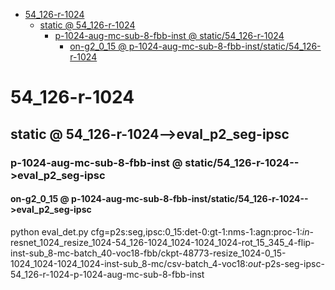 <!-- MarkdownTOC -->

- [54_126-r-1024](#54_126_r_1024_)
    - [static       @ 54_126-r-1024](#static___54_126_r_102_4_)
        - [p-1024-aug-mc-sub-8-fbb-inst       @ static/54_126-r-1024](#p_1024_aug_mc_sub_8_fbb_inst___static_54_126_r_1024_)
            - [on-g2_0_15       @ p-1024-aug-mc-sub-8-fbb-inst/static/54_126-r-1024](#on_g2_0_15___p_1024_aug_mc_sub_8_fbb_inst_static_54_126_r_102_4_)

<!-- /MarkdownTOC -->

<a id="54_126_r_1024_"></a>
# 54_126-r-1024 
<a id="static___54_126_r_102_4_"></a>
## static       @ 54_126-r-1024-->eval_p2_seg-ipsc
<a id="p_1024_aug_mc_sub_8_fbb_inst___static_54_126_r_1024_"></a>
### p-1024-aug-mc-sub-8-fbb-inst       @ static/54_126-r-1024-->eval_p2_seg-ipsc
<a id="on_g2_0_15___p_1024_aug_mc_sub_8_fbb_inst_static_54_126_r_102_4_"></a>
#### on-g2_0_15       @ p-1024-aug-mc-sub-8-fbb-inst/static/54_126-r-1024-->eval_p2_seg-ipsc
python eval_det.py cfg=p2s:seg,ipsc:0_15:det-0:gt-1:nms-1:agn:proc-1:_in_-resnet_1024_resize_1024-54_126-1024_1024-1024_1024-rot_15_345_4-flip-inst-sub_8-mc-batch_40-voc18-fbb/ckpt-48773-resize_1024-0_15-1024_1024-1024_1024-inst-sub_8-mc/csv-batch_4-voc18:_out_-p2s-seg-ipsc-54_126-r-1024-p-1024-aug-mc-sub-8-fbb-inst


